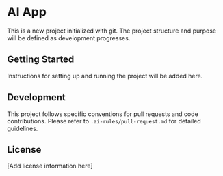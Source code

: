 # AI App

This is a new project initialized with git. The project structure and purpose will be defined as development progresses.

## Getting Started

Instructions for setting up and running the project will be added here.

## Development

This project follows specific conventions for pull requests and code contributions. Please refer to `.ai-rules/pull-request.md` for detailed guidelines.

## License

[Add license information here]
